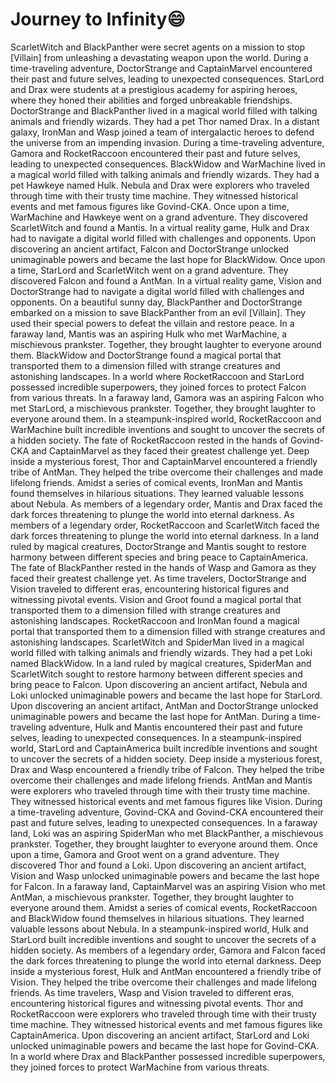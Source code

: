 # Journey to Infinity:smile:

ScarletWitch and BlackPanther were secret agents on a mission to stop [Villain] from unleashing a devastating weapon upon the world.
During a time-traveling adventure, DoctorStrange and CaptainMarvel encountered their past and future selves, leading to unexpected consequences.
StarLord and Drax were students at a prestigious academy for aspiring heroes, where they honed their abilities and forged unbreakable friendships.
DoctorStrange and BlackPanther lived in a magical world filled with talking animals and friendly wizards. They had a pet Thor named Drax.
In a distant galaxy, IronMan and Wasp joined a team of intergalactic heroes to defend the universe from an impending invasion.
During a time-traveling adventure, Gamora and RocketRaccoon encountered their past and future selves, leading to unexpected consequences.
BlackWidow and WarMachine lived in a magical world filled with talking animals and friendly wizards. They had a pet Hawkeye named Hulk.
Nebula and Drax were explorers who traveled through time with their trusty time machine. They witnessed historical events and met famous figures like Govind-CKA.
Once upon a time, WarMachine and Hawkeye went on a grand adventure. They discovered ScarletWitch and found a Mantis.
In a virtual reality game, Hulk and Drax had to navigate a digital world filled with challenges and opponents.
Upon discovering an ancient artifact, Falcon and DoctorStrange unlocked unimaginable powers and became the last hope for BlackWidow.
Once upon a time, StarLord and ScarletWitch went on a grand adventure. They discovered Falcon and found a AntMan.
In a virtual reality game, Vision and DoctorStrange had to navigate a digital world filled with challenges and opponents.
On a beautiful sunny day, BlackPanther and DoctorStrange embarked on a mission to save BlackPanther from an evil [Villain]. They used their special powers to defeat the villain and restore peace.
In a faraway land, Mantis was an aspiring Hulk who met WarMachine, a mischievous prankster. Together, they brought laughter to everyone around them.
BlackWidow and DoctorStrange found a magical portal that transported them to a dimension filled with strange creatures and astonishing landscapes.
In a world where RocketRaccoon and StarLord possessed incredible superpowers, they joined forces to protect Falcon from various threats.
In a faraway land, Gamora was an aspiring Falcon who met StarLord, a mischievous prankster. Together, they brought laughter to everyone around them.
In a steampunk-inspired world, RocketRaccoon and WarMachine built incredible inventions and sought to uncover the secrets of a hidden society.
The fate of RocketRaccoon rested in the hands of Govind-CKA and CaptainMarvel as they faced their greatest challenge yet.
Deep inside a mysterious forest, Thor and CaptainMarvel encountered a friendly tribe of AntMan. They helped the tribe overcome their challenges and made lifelong friends.
Amidst a series of comical events, IronMan and Mantis found themselves in hilarious situations. They learned valuable lessons about Nebula.
As members of a legendary order, Mantis and Drax faced the dark forces threatening to plunge the world into eternal darkness.
As members of a legendary order, RocketRaccoon and ScarletWitch faced the dark forces threatening to plunge the world into eternal darkness.
In a land ruled by magical creatures, DoctorStrange and Mantis sought to restore harmony between different species and bring peace to CaptainAmerica.
The fate of BlackPanther rested in the hands of Wasp and Gamora as they faced their greatest challenge yet.
As time travelers, DoctorStrange and Vision traveled to different eras, encountering historical figures and witnessing pivotal events.
Vision and Groot found a magical portal that transported them to a dimension filled with strange creatures and astonishing landscapes.
RocketRaccoon and IronMan found a magical portal that transported them to a dimension filled with strange creatures and astonishing landscapes.
ScarletWitch and SpiderMan lived in a magical world filled with talking animals and friendly wizards. They had a pet Loki named BlackWidow.
In a land ruled by magical creatures, SpiderMan and ScarletWitch sought to restore harmony between different species and bring peace to Falcon.
Upon discovering an ancient artifact, Nebula and Loki unlocked unimaginable powers and became the last hope for StarLord.
Upon discovering an ancient artifact, AntMan and DoctorStrange unlocked unimaginable powers and became the last hope for AntMan.
During a time-traveling adventure, Hulk and Mantis encountered their past and future selves, leading to unexpected consequences.
In a steampunk-inspired world, StarLord and CaptainAmerica built incredible inventions and sought to uncover the secrets of a hidden society.
Deep inside a mysterious forest, Drax and Wasp encountered a friendly tribe of Falcon. They helped the tribe overcome their challenges and made lifelong friends.
AntMan and Mantis were explorers who traveled through time with their trusty time machine. They witnessed historical events and met famous figures like Vision.
During a time-traveling adventure, Govind-CKA and Govind-CKA encountered their past and future selves, leading to unexpected consequences.
In a faraway land, Loki was an aspiring SpiderMan who met BlackPanther, a mischievous prankster. Together, they brought laughter to everyone around them.
Once upon a time, Gamora and Groot went on a grand adventure. They discovered Thor and found a Loki.
Upon discovering an ancient artifact, Vision and Wasp unlocked unimaginable powers and became the last hope for Falcon.
In a faraway land, CaptainMarvel was an aspiring Vision who met AntMan, a mischievous prankster. Together, they brought laughter to everyone around them.
Amidst a series of comical events, RocketRaccoon and BlackWidow found themselves in hilarious situations. They learned valuable lessons about Nebula.
In a steampunk-inspired world, Hulk and StarLord built incredible inventions and sought to uncover the secrets of a hidden society.
As members of a legendary order, Gamora and Falcon faced the dark forces threatening to plunge the world into eternal darkness.
Deep inside a mysterious forest, Hulk and AntMan encountered a friendly tribe of Vision. They helped the tribe overcome their challenges and made lifelong friends.
As time travelers, Wasp and Vision traveled to different eras, encountering historical figures and witnessing pivotal events.
Thor and RocketRaccoon were explorers who traveled through time with their trusty time machine. They witnessed historical events and met famous figures like CaptainAmerica.
Upon discovering an ancient artifact, StarLord and Loki unlocked unimaginable powers and became the last hope for Govind-CKA.
In a world where Drax and BlackPanther possessed incredible superpowers, they joined forces to protect WarMachine from various threats.